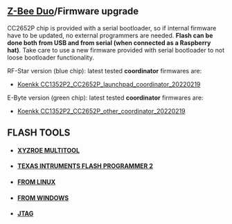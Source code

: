 ## [Z-Bee Duo](https://gio-dot.github.io/Z-Bee-Duo/)/Firmware upgrade

CC2652P chip is provided with a serial bootloader, so if internal firmware have to be updated, no external programmers are needed. **Flash can be done both from USB and from serial (when connected as a Raspberry hat)**. Take care to use a new firmware provided with serial bootloader to not loose bootloader functionality.

RF-Star version (blue chip): latest tested **coordinator** firmwares are: 
- [Koenkk CC1352P2_CC2652P_launchpad_coordinator_20220219](https://github.com/Koenkk/Z-Stack-firmware/blob/master/coordinator/Z-Stack_3.x.0/bin/CC1352P2_CC2652P_launchpad_coordinator_20220219.zip)

E-Byte version (green chip): latest tested **coordinator** firmwares are: 
- [Koenkk CC1352P2_CC2652P_other_coordinator_20220219](https://github.com/Koenkk/Z-Stack-firmware/blob/master/coordinator/Z-Stack_3.x.0/bin/CC1352P2_CC2652P_other_coordinator_20220219.zip)

## FLASH TOOLS

- #### [XYZROE MULTITOOL](https://gio-dot.github.io/Z-Bee-Duo/flash-from-multitool-software)
- #### [TEXAS INTRUMENTS FLASH PROGRAMMER 2](https://gio-dot.github.io/Z-Bee-Duo/flash-programmer2)
- #### [FROM LINUX](https://gio-dot.github.io/Z-Bee-Duo/flash-from-linux)
- #### [FROM WINDOWS](https://gio-dot.github.io/Z-Bee-Duo/flash-from-windows)
- #### [JTAG](https://gio-dot.github.io/Z-Bee-Duo/flash-from-jtag)




